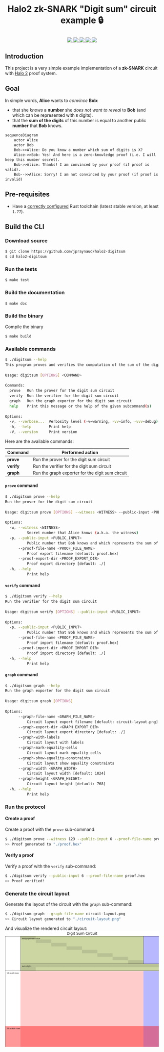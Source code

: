 # <p align="center">Halo2 zk-SNARK "Digit sum" circuit example :lock: </p>

<div align="center">
  <a href='https://github.com/jpraynaud/halo2-digitsum/actions'>
    <img src="https://img.shields.io/github/actions/workflow/status/jpraynaud/halo2-digitsum/ci.yml?label=Tests&style=for-the-badge&branch=master">
  </a>
  <a href='https://github.com/jpraynaud/halo2-digitsum/issues'>
    <img src="https://img.shields.io/github/issues/jpraynaud/halo2-digitsum?label=Issues&style=for-the-badge">
  </a>
  <a href='https://github.com/jpraynaud/halo2-digitsum/network/members'>
     <img src="https://img.shields.io/github/forks/jpraynaud/halo2-digitsum?label=Forks&style=for-the-badge">
  </a>
  <a href='https://github.com/jpraynaud/halo2-digitsum/stargazers'>
    <img src="https://img.shields.io/github/stars/jpraynaud/halo2-digitsum?label=Stars&style=for-the-badge">
  </a>
  <a href='https://github.com/jpraynaud/halo2-digitsum/blob/master/LICENSE'>
    <img src="https://img.shields.io/github/license/jpraynaud/halo2-digitsum?label=License&style=for-the-badge">
  </a>
</div>

## Introduction

This project is a very simple example implementation of a **zk-SNARK** circuit with [Halo 2](https://github.com/zcash/halo2) proof system.

## Goal

In simple words, **Alice** wants to _convince_ **Bob**:
- that she _knows_ a **number** she _does not want to reveal_ to **Bob** (and which can be represented with `8` digits).
- that the **sum of the digits** of this number is equal to another public **number** that **Bob** knows.

```mermaid
sequenceDiagram
    actor Alice
    actor Bob
    Bob->>Alice: Do you know a number which sum of digits is X?
    Alice->>Bob: Yes! And here is a zero-knowledge proof (i.e. I will keep this number secret).
    Bob->>Alice: Thanks! I am convinced by your proof (if proof is valid).
    Bob-->>Alice: Sorry! I am not convinced by your proof (if proof is invalid)
```

## Pre-requisites

- Have a [correctly configured](https://www.rust-lang.org/learn/get-started) Rust toolchain (latest stable version, at least `1.77`).

## Build the CLI

### Download source

```bash
$ git clone https://github.com/jpraynaud/halo2-digitsum
$ cd halo2-digitsum
```

### Run the tests

```bash
$ make test
```

### Build the documentation

```bash
$ make doc
```

### Build the binary

Compile the binary

```bash
$ make build
```

### Available commands

```bash
$ ./digitsum --help
This program proves and verifies the computation of the sum of the digits of a number.

Usage: digitsum [OPTIONS] <COMMAND>

Commands:
  prove   Run the prover for the digit sum circuit
  verify  Run the verifier for the digit sum circuit
  graph   Run the graph exporter for the digit sum circuit
  help    Print this message or the help of the given subcommand(s)

Options:
  -v, --verbose...  Verbosity level (-v=warning, -vv=info, -vvv=debug)
  -h, --help        Print help
  -V, --version     Print version
```

Here are the available commands:

| Command | Performed action |
|------------|------------------|
| **prove** | Run the prover for the digit sum circuit |
| **verify** | Run the verifier for the digit sum circuit |
| **graph** | Run the graph exporter for the digit sum circuit |

#### `prove` command

```bash
$ ./digitsum prove --help
Run the prover for the digit sum circuit

Usage: digitsum prove [OPTIONS] --witness <WITNESS> --public-input <PUBLIC_INPUT>

Options:
  -w, --witness <WITNESS>
          Secret number that Alice knows (a.k.a. the witness)
  -p, --public-input <PUBLIC_INPUT>
          Public number that Bob knows and which represents the sum of the digits of the witness (a.k.a. the public input)
      --proof-file-name <PROOF_FILE_NAME>
          Proof export filename [default: proof.hex]
      --proof-export-dir <PROOF_EXPORT_DIR>
          Proof export directory [default: ./]
  -h, --help
          Print help
```

#### `verify` command

```bash
$ ./digitsum verify --help
Run the verifier for the digit sum circuit

Usage: digitsum verify [OPTIONS] --public-input <PUBLIC_INPUT>

Options:
  -p, --public-input <PUBLIC_INPUT>
          Public number that Bob knows and which represents the sum of the digits of the witness (a.k.a. the public input)
      --proof-file-name <PROOF_FILE_NAME>
          Proof import filename [default: proof.hex]
      --proof-import-dir <PROOF_IMPORT_DIR>
          Proof import directory [default: ./]
  -h, --help
          Print help
```

#### `graph` command

```bash
$ ./digitsum graph --help
Run the graph exporter for the digit sum circuit

Usage: digitsum graph [OPTIONS]

Options:
      --graph-file-name <GRAPH_FILE_NAME>
          Circuit layout export filename [default: circuit-layout.png]
      --graph-export-dir <GRAPH_EXPORT_DIR>
          Circuit layout export directory [default: ./]
      --graph-with-labels
          Circuit layout with labels
      --graph-mark-equality-cells
          Circuit layout mark equality cells
      --graph-show-equality-constraints
          Circuit layout show equality constraints
      --graph-width <GRAPH_WIDTH>
          Circuit layout width [default: 1024]
      --graph-height <GRAPH_HEIGHT>
          Circuit layout height [default: 768]
  -h, --help
          Print help
```

### Run the protocol

#### Create a proof

Create a proof with the `prove` sub-command:

```bash
$ ./digitsum prove --witness 123 --public-input 6 --proof-file-name proof.hex
>> Proof generated to "./proof.hex"
```

#### Verify a proof

Verify a proof with the `verify` sub-command:

```bash
$ ./digitsum verify --public-input 6 --proof-file-name proof.hex
>> Proof verified!
```

### Generate the circuit layout

Generate the layout of the circuit with the `graph` sub-command:

```bash
$ ./digitsum graph --graph-file-name circuit-layout.png
>> Circuit layout generated to "./circuit-layout.png"
```

And visualize the rendered circuit layout:
[![Circuit Layout](circuit-layout.png)](circuit-layout.png)


